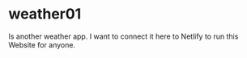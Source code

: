 # weather01
Is another weather app. I want to connect it here to Netlify to run this Website for anyone.
